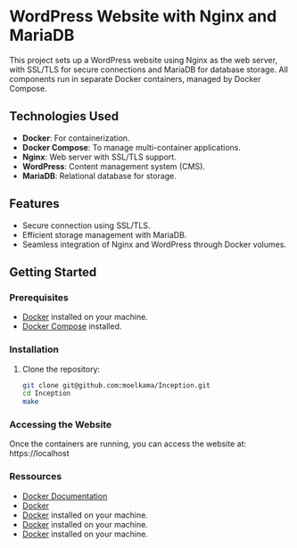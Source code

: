# WordPress Website with Nginx and MariaDB

This project sets up a WordPress website using Nginx as the web server, with SSL/TLS for secure connections and MariaDB for database storage. All components run in separate Docker containers, managed by Docker Compose.

## Technologies Used

- **Docker**: For containerization.
- **Docker Compose**: To manage multi-container applications.
- **Nginx**: Web server with SSL/TLS support.
- **WordPress**: Content management system (CMS).
- **MariaDB**: Relational database for storage.

## Features

- Secure connection using SSL/TLS.
- Efficient storage management with MariaDB.
- Seamless integration of Nginx and WordPress through Docker volumes.

## Getting Started

### Prerequisites

- [Docker](https://docs.docker.com/get-docker/) installed on your machine.
- [Docker Compose](https://docs.docker.com/compose/install/) installed.

### Installation

1. Clone the repository:

   ```bash
   git clone git@github.com:moelkama/Inception.git
   cd Inception
   make

### Accessing the Website
   Once the containers are running,
   you can access the website at: https://localhost

### Ressources
- [Docker Documentation]([https://docs.docker.com/get-docker/](https://docs.docker.com/get-started/))
- [Docker](https://docs.docker.com/get-docker/)
- [Docker](https://docs.docker.com/get-docker/) installed on your machine.
- [Docker](https://docs.docker.com/get-docker/) installed on your machine.
- [Docker](https://docs.docker.com/get-docker/) installed on your machine.
